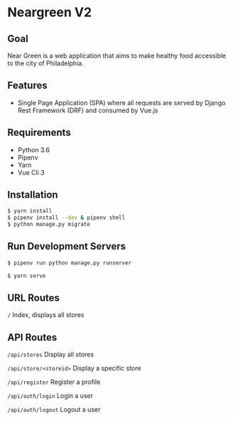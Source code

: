 # Neargreen V2

## Goal

Near Green is a web application that aims to make healthy food accessible to the city of Philadelphia.

## Features

- Single Page Application (SPA) where all requests are served by Django Rest Framework (DRF) and consumed by Vue.js

## Requirements

- Python 3.6
- Pipenv
- Yarn
- Vue Cli 3

## Installation

```bash
$ yarn install
$ pipenv install --dev & pipenv shell
$ python manage.py migrate
```

## Run Development Servers

```bash
$ pipenv run python manage.py runserver
```

```bash
$ yarn serve
```

## URL Routes

`/` Index, displays all stores

## API Routes

`/api/stores` Display all stores

`/api/store/<storeid>` Display a specific store

`/api/register` Register a profile

`/api/auth/login` Login a user

`/api/auth/logout` Logout a user
